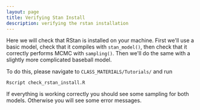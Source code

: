 ```yaml
---
layout: page
title: Verifying Stan Install
description: verifying the rstan installation 
---
```


Here we will check that RStan is installed on your machine.
First we'll use a basic model, check that it compiles with `stan_model()`,
then check that it correctly performs MCMC with `sampling()`.
Then we'll do the same with a slightly more complicated baseball model.

To do this, please navigate to `CLASS_MATERIALS/Tutorials/` and run

`Rscript check_rstan_install.R`

If everything is working correctly you should see some sampling
for both models. Otherwise you will see some error messages.

